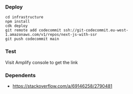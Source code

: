 ### Deploy
```
cd infrastructure
npm install
cdk deploy
git remote add codecommit ssh://git-codecommit.eu-west-1.amazonaws.com/v1/repos/next-js-with-ssr
git push codecommit main
```

### Test
Visit Amplify console to get the link


### Dependents
- https://stackoverflow.com/a/69146258/2790481
